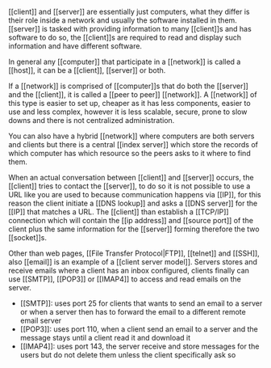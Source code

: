 [[client]] and [[server]] are essentially just computers, what they differ is their role inside a network and usually the software installed in them.
[[server]] is tasked with providing information to many [[client]]s and has software to do so, the [[client]]s are required to read and display such information and have different software.

In general any [[computer]] that participate in a [[network]] is called a [[host]], it can be a [[client]], [[server]] or both.

If a [[network]] is comprised of [[computer]]s that do both the [[server]] and the [[client]], it is called a [[peer to peer]] [[network]]. A [[network]] of this type is easier to set up, cheaper as it has less components, easier to use and less complex, however it is less scalable, secure, prone to slow downs and there is not centralized administration.

You can also have a hybrid [[network]] where computers are both servers and clients but there is a central [[index server]] which store the records of which computer has which resource so the peers asks to it where to find them.

When an actual conversation between [[client]] and [[server]] occurs, the [[client]] tries to contact the [[server]], to do so it is not possible to use a URL like you are used to because communication happens via [[IP]], for this reason the client initiate a [[DNS lookup]] and asks a [[DNS server]] for the [[IP]] that matches a URL.
The [[client]] than establish a [[TCP/IP]] connection which will contain the [[ip address]] and [[source port]] of the client plus the same information for the [[server]] forming therefore the two [[socket]]s.

Other than web pages, [[File Transfer Protocol|FTP]], [[telnet]] and [[SSH]], also [[email]] is an example of a [[client server model]]. Servers stores and receive emails where a client has an inbox configured, clients finally can use [[SMTP]], [[POP3]] or [[IMAP4]] to access and read emails on the server.
- [[SMTP]]: uses port 25 for clients that wants to send an email to a server or when a server then has to forward the email to a different remote email server
- [[POP3]]: uses port 110, when a client send an email to a server and the message stays until a client read it and download it
- [[IMAP4]]: uses port 143, the server receive and store messages for the users but do not delete them unless the client specifically ask so